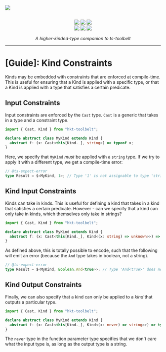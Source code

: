 <a href="https://github.com/poteat/hkt-toolbelt#readme">
  <img src=https://raw.githubusercontent.com/poteat/hkt-toolbelt/main/docs/logo.jpeg>
</a>

<br>
<br>

<p align="center">
  <a href="https://www.npmjs.com/package/hkt-toolbelt">
    <img src=https://img.shields.io/npm/v/hkt-toolbelt?color=green>
  </a>
  <img src=https://img.shields.io/github/workflow/status/poteat/hkt-toolbelt/build>
  <img src=https://img.shields.io/github/repo-size/poteat/hkt-toolbelt>
  <br>
  <img src=https://img.shields.io/npm/dw/hkt-toolbelt>
  <img src=https://img.shields.io/github/license/poteat/hkt-toolbelt>
  <a href="https://code.lol">
    <img src=https://img.shields.io/badge/blog-code.lol-blue>
  </a>
</p>

<p align="center">
  <i>A higher-kinded-type companion to ts-toolbelt</i>
</p>

---

# [Guide]: Kind Constraints

Kinds may be embedded with constraints that are enforced at compile-time. This is useful for ensuring that a Kind is applied with a specific type, or that a Kind is applied with a type that satisfies a certain predicate.

## Input Constraints

Input constraints are enforced by the `Cast` type. `Cast` is a generic that takes in a type and a constraint type.

```ts
import { Cast, Kind } from "hkt-toolbelt";

declare abstract class MyKind extends Kind {
  abstract f: (x: Cast<this[Kind._], string>) => typeof x;
}
```

Here, we specify that `MyKind` _must_ be applied with a `string` type. If we try to apply it with a different type, we get a compile-time error:

```ts
// @ts-expect-error
type Result = $<MyKind, 1>; // Type '1' is not assignable to type 'string'
```

## Kind Input Constraints

Kinds can take in kinds. This is useful for defining a kind that takes in a kind that satisfies a certain predicate. However - can we specify that a kind can only take in kinds, which themselves only take in strings?

```ts
import { Cast, Kind } from "hkt-toolbelt";

declare abstract class MyKind extends Kind {
  abstract f: (x: Cast<this[Kind._], Kind<(x: string) => unknown>>) => typeof x;
}
```

As defined above, this is totally possible to encode, such that the following will emit an error (because the `And` type takes in boolean, not a string).

```ts
// @ts-expect-error
type Result = $<MyKind, Boolean.And<true>>; // Type 'And<true>' does not satisfy the constraint 'Kind<(x: string) => unknown>'.
```

## Kind Output Constraints

Finally, we can also specify that a kind can only be applied to a _kind_ that outputs a particular type.

```ts
import { Cast, Kind } from "hkt-toolbelt";

declare abstract class MyKind extends Kind {
  abstract f: (x: Cast<this[Kind._], Kind<(x: never) => string>>) => typeof x;
}
```

The `never` type in the function parameter type specifies that we don't care what the input type is, as long as the output type is a string.
